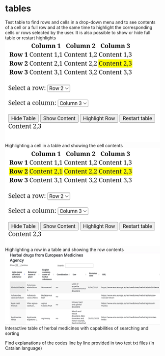 # tables
Test table to find rows and cells in a drop-down menu and to see contents of a cell or a full row and at the same time to highlight the corresponding cells or rows selected by the user.
It is also possible to show or hide full table or restart highlights 
![alt text](https://github.com/drfperez/tables/raw/main/highlight.jpg)
Highlighting a cell in a table and showing the cell contents 
![alt text](https://github.com/drfperez/tables/raw/main/highlightrow.jpg)
Highlighting a row in a table and showing the row contents 
![alt text](https://github.com/drfperez/tables/raw/main/interactivetable.jpg)
Interactive table of herbal medicines with capabilities of searching and sorting


Find explanations of the codes line by line provided in two text txt files
(in Catalan language)
